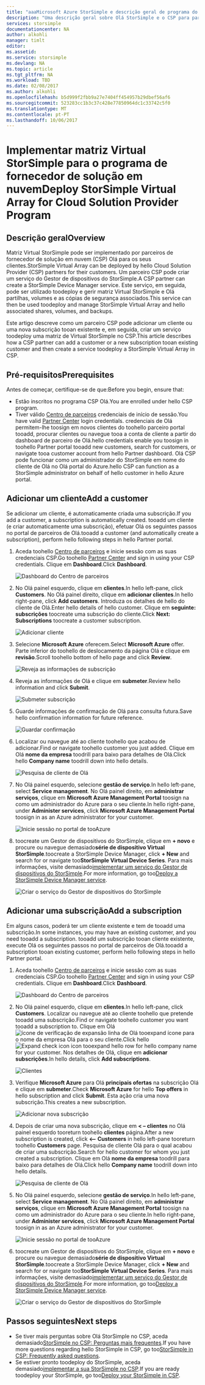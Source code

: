 ```yaml
---
title: "aaaMicrosoft Azure StorSimple e descrição geral de programa do fornecedor de soluções de nuvem | Microsoft Docs"
description: "Uma descrição geral sobre Olá StorSimple e o CSP para parceiros do StorSimple."
services: storsimple
documentationcenter: NA
author: alkohli
manager: timlt
editor: 
ms.assetid: 
ms.service: storsimple
ms.devlang: NA
ms.topic: article
ms.tgt_pltfrm: NA
ms.workload: TBD
ms.date: 02/08/2017
ms.author: alkohli
ms.openlocfilehash: b5d999f2fbb9a27e7404ff454957b29dbef56af6
ms.sourcegitcommit: 523283cc1b3c37c428e77850964dc1c33742c5f0
ms.translationtype: MT
ms.contentlocale: pt-PT
ms.lasthandoff: 10/06/2017
---
```

# <a name="deploy-storsimple-virtual-array-for-cloud-solution-provider-program"></a><span data-ttu-id="760b7-103">Implementar matriz Virtual StorSimple para o programa de fornecedor de solução em nuvem</span><span class="sxs-lookup"><span data-stu-id="760b7-103">Deploy StorSimple Virtual Array for Cloud Solution Provider Program</span></span>

## <a name="overview"></a><span data-ttu-id="760b7-104">Descrição geral</span><span class="sxs-lookup"><span data-stu-id="760b7-104">Overview</span></span>

<span data-ttu-id="760b7-105">Matriz Virtual StorSimple pode ser implementado por parceiros de fornecedor de solução em nuvem (CSP) Olá para os seus clientes.</span><span class="sxs-lookup"><span data-stu-id="760b7-105">StorSimple Virtual Array can be deployed by hello Cloud Solution Provider (CSP) partners for their customers.</span></span> <span data-ttu-id="760b7-106">Um parceiro CSP pode criar um serviço do Gestor de dispositivos do StorSimple.</span><span class="sxs-lookup"><span data-stu-id="760b7-106">A CSP partner can create a StorSimple Device Manager service.</span></span> <span data-ttu-id="760b7-107">Este serviço, em seguida, pode ser utilizado toodeploy e gerir matriz Virtual StorSimple e Olá partilhas, volumes e as cópias de segurança associados.</span><span class="sxs-lookup"><span data-stu-id="760b7-107">This service can then be used toodeploy and manage StorSimple Virtual Array and hello associated shares, volumes, and backups.</span></span>

<span data-ttu-id="760b7-108">Este artigo descreve como um parceiro CSP pode adicionar um cliente ou uma nova subscrição tooan existente e, em seguida, criar um serviço toodeploy uma matriz de Virtual StorSimple no CSP.</span><span class="sxs-lookup"><span data-stu-id="760b7-108">This article describes how a CSP partner can add a customer or a new subscription tooan existing customer and then create a service toodeploy a StorSimple Virtual Array in CSP.</span></span>

## <a name="prerequisites"></a><span data-ttu-id="760b7-109">Pré-requisitos</span><span class="sxs-lookup"><span data-stu-id="760b7-109">Prerequisites</span></span>

<span data-ttu-id="760b7-110">Antes de começar, certifique-se de que:</span><span class="sxs-lookup"><span data-stu-id="760b7-110">Before you begin, ensure that:</span></span>

- <span data-ttu-id="760b7-111">Estão inscritos no programa CSP Olá.</span><span class="sxs-lookup"><span data-stu-id="760b7-111">You are enrolled under hello CSP program.</span></span>
- <span data-ttu-id="760b7-112">Tiver válido [Centro de parceiros](http://partnercenter.microsoft.com/) credenciais de início de sessão.</span><span class="sxs-lookup"><span data-stu-id="760b7-112">You have valid [Partner Center](http://partnercenter.microsoft.com/) login credentials.</span></span> <span data-ttu-id="760b7-113">credenciais de Olá permitem-lhe toosign em novos clientes do toohello parceiro portal tooadd, procurar clientes ou navegue tooa a conta de cliente a partir do dashboard de parceiro de Olá.</span><span class="sxs-lookup"><span data-stu-id="760b7-113">hello credentials enable you toosign in toohello Partner portal tooadd new customers, search for customers, or navigate tooa customer account from hello Partner dashboard.</span></span> <span data-ttu-id="760b7-114">Olá CSP pode funcionar como um administrador do StorSimple em nome do cliente de Olá no Olá portal do Azure.</span><span class="sxs-lookup"><span data-stu-id="760b7-114">hello CSP can function as a StorSimple administrator on behalf of hello customer in hello Azure portal.</span></span>
                             
## <a name="add-a-customer"></a><span data-ttu-id="760b7-115">Adicionar um cliente</span><span class="sxs-lookup"><span data-stu-id="760b7-115">Add a customer</span></span>

<span data-ttu-id="760b7-116">Se adicionar um cliente, é automaticamente criada uma subscrição.</span><span class="sxs-lookup"><span data-stu-id="760b7-116">If you add a customer, a subscription is automatically created.</span></span> <span data-ttu-id="760b7-117">tooadd um cliente (e criar automaticamente uma subscrição), efetuar Olá os seguintes passos no portal de parceiros de Olá.</span><span class="sxs-lookup"><span data-stu-id="760b7-117">tooadd a customer (and automatically create a subscription), perform hello following steps in hello Partner portal.</span></span>

1. <span data-ttu-id="760b7-118">Aceda toohello [Centro de parceiros](http://partnercenter.microsoft.com/) e inicie sessão com as suas credenciais CSP.</span><span class="sxs-lookup"><span data-stu-id="760b7-118">Go toohello [Partner Center](http://partnercenter.microsoft.com/) and sign in using your CSP credentials.</span></span> <span data-ttu-id="760b7-119">Clique em **Dashboard**.</span><span class="sxs-lookup"><span data-stu-id="760b7-119">Click **Dashboard**.</span></span>

     ![Dashboard do Centro de parceiros](./media/storsimple-partner-csp-deploy/image1.png)
                              
2. <span data-ttu-id="760b7-121">No Olá painel esquerdo, clique em **clientes**.</span><span class="sxs-lookup"><span data-stu-id="760b7-121">In hello left-pane, click **Customers**.</span></span> <span data-ttu-id="760b7-122">No Olá painel direito, clique em **adicionar clientes**.</span><span class="sxs-lookup"><span data-stu-id="760b7-122">In hello right-pane, click **Add customers**.</span></span> <span data-ttu-id="760b7-123">Introduza os detalhes de hello do cliente de Olá.</span><span class="sxs-lookup"><span data-stu-id="760b7-123">Enter hello details of hello customer.</span></span> <span data-ttu-id="760b7-124">Clique em **seguinte: subscrições** toocreate uma subscrição do cliente.</span><span class="sxs-lookup"><span data-stu-id="760b7-124">Click **Next: Subscriptions** toocreate a customer subscription.</span></span>

    ![Adicionar cliente](./media/storsimple-partner-csp-deploy/image2.png)

3.  <span data-ttu-id="760b7-126">Selecione **Microsoft Azure** oferecem.</span><span class="sxs-lookup"><span data-stu-id="760b7-126">Select **Microsoft Azure** offer.</span></span> <span data-ttu-id="760b7-127">Parte inferior do toohello de deslocamento da página Olá e clique em **revisão**.</span><span class="sxs-lookup"><span data-stu-id="760b7-127">Scroll toohello bottom of hello page and click **Review**.</span></span>

    ![Reveja as informações de subscrição](./media/storsimple-partner-csp-deploy/image3.png)
                              
4. <span data-ttu-id="760b7-129">Reveja as informações de Olá e clique em **submeter**.</span><span class="sxs-lookup"><span data-stu-id="760b7-129">Review hello information and click **Submit**.</span></span>

    ![Submeter subscrição](./media/storsimple-partner-csp-deploy/image4.png)

5. <span data-ttu-id="760b7-131">Guarde informações de confirmação de Olá para consulta futura.</span><span class="sxs-lookup"><span data-stu-id="760b7-131">Save hello confirmation information for future reference.</span></span>

    ![Guardar confirmação](./media/storsimple-partner-csp-deploy/image5.png)

6. <span data-ttu-id="760b7-133">Localizar ou navegue até ao cliente toohello que acabou de adicionar.</span><span class="sxs-lookup"><span data-stu-id="760b7-133">Find or navigate toohello customer you just added.</span></span> <span data-ttu-id="760b7-134">Clique em Olá **nome da empresa** toodrill para baixo para detalhes de Olá.</span><span class="sxs-lookup"><span data-stu-id="760b7-134">Click hello **Company name** toodrill down into hello details.</span></span>

    ![Pesquisa de cliente de Olá](./media/storsimple-partner-csp-deploy/image6.png)  

7. <span data-ttu-id="760b7-136">No Olá painel esquerdo, selecione **gestão de serviço**.</span><span class="sxs-lookup"><span data-stu-id="760b7-136">In hello left-pane, select **Service management**.</span></span> <span data-ttu-id="760b7-137">No Olá painel direito, em **administrar serviços**, clique em **Microsoft Azure Management Portal** toosign na como um administrador do Azure para o seu cliente.</span><span class="sxs-lookup"><span data-stu-id="760b7-137">In hello right-pane, under **Administer services**, click **Microsoft Azure Management Portal** toosign in as an Azure administrator for your customer.</span></span>

    ![Inicie sessão no portal de tooAzure](./media/storsimple-partner-csp-deploy/image9.png)

8. <span data-ttu-id="760b7-139">toocreate um Gestor de dispositivos do StorSimple, clique em **+ novo** e procure ou navegue demasiado**série de dispositivo Virtual StorSimple**.</span><span class="sxs-lookup"><span data-stu-id="760b7-139">toocreate a StorSimple Device Manager, click **+ New** and search for or navigate too**StorSimple Virtual Device Series**.</span></span> <span data-ttu-id="760b7-140">Para mais informações, visite demasiado[implementar um serviço do Gestor de dispositivos do StorSimple](storsimple-virtual-array-manage-service.md).</span><span class="sxs-lookup"><span data-stu-id="760b7-140">For more information, go too[Deploy a StorSimple Device Manager service](storsimple-virtual-array-manage-service.md).</span></span>

    ![Criar o serviço do Gestor de dispositivos do StorSimple](./media/storsimple-partner-csp-deploy/image8.png)


## <a name="add-a-subscription"></a><span data-ttu-id="760b7-142">Adicionar uma subscrição</span><span class="sxs-lookup"><span data-stu-id="760b7-142">Add a subscription</span></span>

<span data-ttu-id="760b7-143">Em alguns casos, poderá ter um cliente existente e tem de tooadd uma subscrição.</span><span class="sxs-lookup"><span data-stu-id="760b7-143">In some instances, you may have an existing customer, and you need tooadd a subscription.</span></span> <span data-ttu-id="760b7-144">tooadd um subscrição tooan cliente existente, execute Olá os seguintes passos no portal de parceiros de Olá.</span><span class="sxs-lookup"><span data-stu-id="760b7-144">tooadd a subscription tooan existing customer, perform hello following steps in hello Partner portal.</span></span>

1. <span data-ttu-id="760b7-145">Aceda toohello [Centro de parceiros](http://partnercenter.microsoft.com/) e inicie sessão com as suas credenciais CSP.</span><span class="sxs-lookup"><span data-stu-id="760b7-145">Go toohello [Partner Center](http://partnercenter.microsoft.com/) and sign in using your CSP credentials.</span></span> <span data-ttu-id="760b7-146">Clique em **Dashboard**.</span><span class="sxs-lookup"><span data-stu-id="760b7-146">Click **Dashboard**.</span></span>

     ![Dashboard do Centro de parceiros](./media/storsimple-partner-csp-deploy/image1.png)
                              
2. <span data-ttu-id="760b7-148">No Olá painel esquerdo, clique em **clientes**.</span><span class="sxs-lookup"><span data-stu-id="760b7-148">In hello left-pane, click **Customers**.</span></span> <span data-ttu-id="760b7-149">Localizar ou navegue até ao cliente toohello que pretende tooadd uma subscrição.</span><span class="sxs-lookup"><span data-stu-id="760b7-149">Find or navigate toohello customer you want tooadd a subscription to.</span></span> <span data-ttu-id="760b7-150">Clique em Olá ![ícone de verificação de expansão](./media/storsimple-partner-csp-deploy/expand_pane_icon.png) linha de Olá tooexpand ícone para o nome da empresa Olá para o seu cliente.</span><span class="sxs-lookup"><span data-stu-id="760b7-150">Click hello ![Expand check icon](./media/storsimple-partner-csp-deploy/expand_pane_icon.png) icon tooexpand hello row for hello company name for your customer.</span></span> <span data-ttu-id="760b7-151">Nos detalhes de Olá, clique em **adicionar subscrições**.</span><span class="sxs-lookup"><span data-stu-id="760b7-151">In hello details, click **Add subscriptions**.</span></span>

    ![Clientes](./media/storsimple-partner-csp-deploy/image10.png)

3. <span data-ttu-id="760b7-153">Verifique **Microsoft Azure** para Olá **principais ofertas** na subscrição Olá e clique em **submeter**.</span><span class="sxs-lookup"><span data-stu-id="760b7-153">Check **Microsoft Azure** for hello **Top offers** in hello subscription and click **Submit**.</span></span> <span data-ttu-id="760b7-154">Esta ação cria uma nova subscrição.</span><span class="sxs-lookup"><span data-stu-id="760b7-154">This creates a new subscription.</span></span>

    ![Adicionar nova subscrição](./media/storsimple-partner-csp-deploy/image11.png)

6. <span data-ttu-id="760b7-156">Depois de criar uma nova subscrição, clique em **< – clientes** no Olá painel esquerdo tooreturn toohello **clientes** página.</span><span class="sxs-lookup"><span data-stu-id="760b7-156">After a new subscription is created, click **<-- Customers** in hello left-pane tooreturn toohello **Customers** page.</span></span> <span data-ttu-id="760b7-157">Pesquisa de cliente Olá para o qual acabou de criar uma subscrição.</span><span class="sxs-lookup"><span data-stu-id="760b7-157">Search for hello customer for whom you just created a subscription.</span></span> <span data-ttu-id="760b7-158">Clique em Olá **nome da empresa** toodrill para baixo para detalhes de Olá.</span><span class="sxs-lookup"><span data-stu-id="760b7-158">Click hello **Company name** toodrill down into hello details.</span></span>

    ![Pesquisa de cliente de Olá](./media/storsimple-partner-csp-deploy/image6.png)  

7. <span data-ttu-id="760b7-160">No Olá painel esquerdo, selecione **gestão de serviço**.</span><span class="sxs-lookup"><span data-stu-id="760b7-160">In hello left-pane, select **Service management**.</span></span> <span data-ttu-id="760b7-161">No Olá painel direito, em **administrar serviços**, clique em **Microsoft Azure Management Portal** toosign na como um administrador do Azure para o seu cliente.</span><span class="sxs-lookup"><span data-stu-id="760b7-161">In hello right-pane, under **Administer services**, click **Microsoft Azure Management Portal** toosign in as an Azure administrator for your customer.</span></span>

    ![Inicie sessão no portal de tooAzure](./media/storsimple-partner-csp-deploy/image9.png)

8. <span data-ttu-id="760b7-163">toocreate um Gestor de dispositivos do StorSimple, clique em **+ novo** e procure ou navegue demasiado**série de dispositivo Virtual StorSimple**.</span><span class="sxs-lookup"><span data-stu-id="760b7-163">toocreate a StorSimple Device Manager, click **+ New** and search for or navigate too**StorSimple Virtual Device Series**.</span></span> <span data-ttu-id="760b7-164">Para mais informações, visite demasiado[implementar um serviço do Gestor de dispositivos do StorSimple](storsimple-virtual-array-manage-service.md).</span><span class="sxs-lookup"><span data-stu-id="760b7-164">For more information, go too[Deploy a StorSimple Device Manager service](storsimple-virtual-array-manage-service.md).</span></span>

    ![Criar o serviço do Gestor de dispositivos do StorSimple](./media/storsimple-partner-csp-deploy/image8.png)

## <a name="next-steps"></a><span data-ttu-id="760b7-166">Passos seguintes</span><span class="sxs-lookup"><span data-stu-id="760b7-166">Next steps</span></span>

- <span data-ttu-id="760b7-167">Se tiver mais perguntas sobre Olá StorSimple no CSP, aceda demasiado[StorSimple no CSP: Perguntas mais frequentes](storsimple-partner-csp-faq.md).</span><span class="sxs-lookup"><span data-stu-id="760b7-167">If you have more questions regarding hello StorSimple in CSP, go too[StorSimple in CSP: Frequently asked questions](storsimple-partner-csp-faq.md).</span></span>
- <span data-ttu-id="760b7-168">Se estiver pronto toodeploy do StorSimple, aceda demasiado[implementar a sua StorSimple no CSP](storsimple-partner-csp-deploy.md).</span><span class="sxs-lookup"><span data-stu-id="760b7-168">If you are ready toodeploy your StorSimple, go too[Deploy your StorSimple in CSP](storsimple-partner-csp-deploy.md).</span></span>

